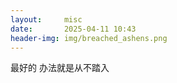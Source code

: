 ```yaml
---
layout:     misc
date:       2025-04-11 10:43
header-img: img/breached_ashens.png
---
```


最好的 办法就是从不踏入